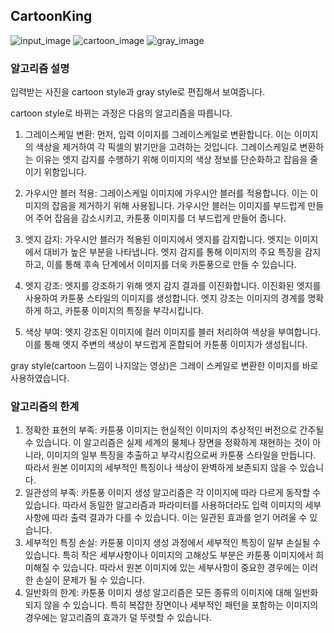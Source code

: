 ## CartoonKing

![input_image](https://github.com/SoTaeHo/CartoonKing/assets/91146046/469a3085-8ae9-43cd-8d04-e77b22f7092d)
![cartoon_image](https://github.com/SoTaeHo/CartoonKing/assets/91146046/bc2c9827-2b52-4eb2-a8d9-455798c60e79)
![gray_image](https://github.com/SoTaeHo/CartoonKing/assets/91146046/7575ddd8-ae57-48d7-848d-954f87a2d19c)

### 알고리즘 설명

입력받는 사진을 cartoon style과 gray style로 편집해서 보여줍니다.

cartoon style로 바뀌는 과정은 다음의 알고리즘을 따릅니다.

1. 그레이스케일 변환: 먼저, 입력 이미지를 그레이스케일로 변환합니다. 이는 이미지의 색상을 제거하여 각 픽셀의 밝기만을 고려하는 것입니다. 그레이스케일로 변환하는 이유는 엣지 감지를 수행하기 위해 이미지의 색상 정보를 단순화하고 잡음을 줄이기 위함입니다.

2. 가우시안 블러 적용: 그레이스케일 이미지에 가우시안 블러를 적용합니다. 이는 이미지의 잡음을 제거하기 위해 사용됩니다. 가우시안 블러는 이미지를 부드럽게 만들어 주어 잡음을 감소시키고, 카툰풍 이미지를 더 부드럽게 만들어 줍니다.

3. 엣지 감지: 가우시안 블러가 적용된 이미지에서 엣지를 감지합니다. 엣지는 이미지에서 대비가 높은 부분을 나타냅니다. 엣지 감지를 통해 이미지의 주요 특징을 감지하고, 이를 통해 후속 단계에서 이미지를 더욱 카툰풍으로 만들 수 있습니다.
4. 엣지 강조: 엣지를 강조하기 위해 엣지 감지 결과를 이진화합니다. 이진화된 엣지를 사용하여 카툰풍 스타일의 이미지를 생성합니다. 엣지 강조는 이미지의 경계를 명확하게 하고, 카툰풍 이미지의 특징을 부각시킵니다.
5. 색상 부여: 엣지 강조된 이미지에 컬러 이미지를 블러 처리하여 색상을 부여합니다. 이를 통해 엣지 주변의 색상이 부드럽게 혼합되어 카툰풍 이미지가 생성됩니다.

gray style(cartoon 느낌이 나지않는 영상)은 그레이 스케일로 변환한 이미지를 바로 사용하였습니다.

### 알고리즘의 한계  

1. 정확한 표현의 부족: 카툰풍 이미지는 현실적인 이미지의 추상적인 버전으로 간주될 수 있습니다. 이 알고리즘은 실제 세계의 물체나 장면을 정확하게 재현하는 것이 아니라, 이미지의 일부 특징을 추출하고 부각시킴으로써 카툰풍 스타일을 만듭니다. 따라서 원본 이미지의 세부적인 특징이나 색상이 완벽하게 보존되지 않을 수 있습니다.
2. 일관성의 부족: 카툰풍 이미지 생성 알고리즘은 각 이미지에 따라 다르게 동작할 수 있습니다. 따라서 동일한 알고리즘과 파라미터를 사용하더라도 입력 이미지의 세부 사항에 따라 출력 결과가 다를 수 있습니다. 이는 일관된 효과를 얻기 어려울 수 있습니다.
3. 세부적인 특징 손실: 카툰풍 이미지 생성 과정에서 세부적인 특징이 일부 손실될 수 있습니다. 특히 작은 세부사항이나 이미지의 고해상도 부분은 카툰풍 이미지에서 희미해질 수 있습니다. 따라서 원본 이미지에 있는 세부사항이 중요한 경우에는 이러한 손실이 문제가 될 수 있습니다.
4. 일반화의 한계: 카툰풍 이미지 생성 알고리즘은 모든 종류의 이미지에 대해 일반화되지 않을 수 있습니다. 특히 복잡한 장면이나 세부적인 패턴을 포함하는 이미지의 경우에는 알고리즘의 효과가 덜 뚜렷할 수 있습니다.
